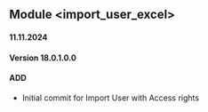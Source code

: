 ## Module <import_user_excel>

#### 11.11.2024
#### Version 18.0.1.0.0
#### ADD
- Initial commit for Import User with Access rights
